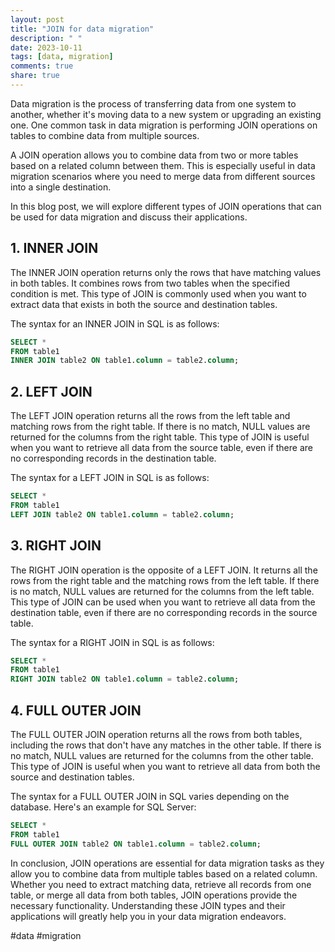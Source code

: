 ```yaml
---
layout: post
title: "JOIN for data migration"
description: " "
date: 2023-10-11
tags: [data, migration]
comments: true
share: true
---
```


Data migration is the process of transferring data from one system to another, whether it's moving data to a new system or upgrading an existing one. One common task in data migration is performing JOIN operations on tables to combine data from multiple sources.

A JOIN operation allows you to combine data from two or more tables based on a related column between them. This is especially useful in data migration scenarios where you need to merge data from different sources into a single destination.

In this blog post, we will explore different types of JOIN operations that can be used for data migration and discuss their applications.

## 1. INNER JOIN

The INNER JOIN operation returns only the rows that have matching values in both tables. It combines rows from two tables when the specified condition is met. This type of JOIN is commonly used when you want to extract data that exists in both the source and destination tables.

The syntax for an INNER JOIN in SQL is as follows:

```sql
SELECT *
FROM table1
INNER JOIN table2 ON table1.column = table2.column;
```

## 2. LEFT JOIN

The LEFT JOIN operation returns all the rows from the left table and matching rows from the right table. If there is no match, NULL values are returned for the columns from the right table. This type of JOIN is useful when you want to retrieve all data from the source table, even if there are no corresponding records in the destination table.

The syntax for a LEFT JOIN in SQL is as follows:

```sql
SELECT *
FROM table1
LEFT JOIN table2 ON table1.column = table2.column;
```

## 3. RIGHT JOIN

The RIGHT JOIN operation is the opposite of a LEFT JOIN. It returns all the rows from the right table and the matching rows from the left table. If there is no match, NULL values are returned for the columns from the left table. This type of JOIN can be used when you want to retrieve all data from the destination table, even if there are no corresponding records in the source table.

The syntax for a RIGHT JOIN in SQL is as follows:

```sql
SELECT *
FROM table1
RIGHT JOIN table2 ON table1.column = table2.column;
```

## 4. FULL OUTER JOIN

The FULL OUTER JOIN operation returns all the rows from both tables, including the rows that don't have any matches in the other table. If there is no match, NULL values are returned for the columns from the other table. This type of JOIN is useful when you want to retrieve all data from both the source and destination tables.

The syntax for a FULL OUTER JOIN in SQL varies depending on the database. Here's an example for SQL Server:

```sql
SELECT *
FROM table1
FULL OUTER JOIN table2 ON table1.column = table2.column;
```

In conclusion, JOIN operations are essential for data migration tasks as they allow you to combine data from multiple tables based on a related column. Whether you need to extract matching data, retrieve all records from one table, or merge all data from both tables, JOIN operations provide the necessary functionality. Understanding these JOIN types and their applications will greatly help you in your data migration endeavors.

#data #migration